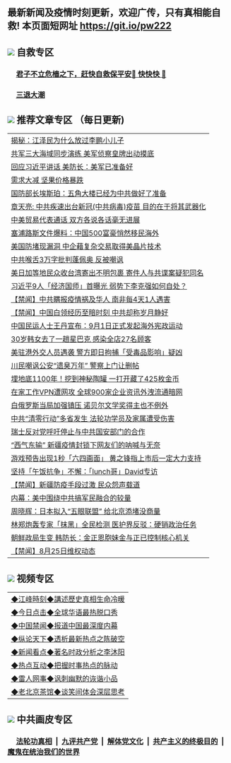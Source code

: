 ## 最新新闻及疫情时刻更新，欢迎广传，只有真相能自救! 本页面短网址 https://git.io/pw222



## <img src="https://img.icons8.com/cute-clipart/2x/circled-right.png">  自救专区

 ### &nbsp;&nbsp;&nbsp;&nbsp; [君子不立危樯之下，赶快自救保平安🍎 快快快 📩](https://github.com/pwgy/td/blob/master/README.md)
 
 ### &nbsp;&nbsp;&nbsp;&nbsp; [三退大潮](https://is.gd/fCPoKo) 
 
## <img src="https://img.icons8.com/cute-clipart/2x/circled-right.png"> 推荐文章专区 （每日更新)

<Table>

<tr><td colspan="2" align="left"><a href="https://aaaaaaaa.xhuyd.press/?name=c1216517&key=encdeuyadochlaxz&from=pw2">揭秘：江泽民为什么放过李鹏小儿子</a></td></tr>
<tr><td colspan="2" align="left"><a href="https://aaaaaaaa.xhuyd.press/?name=c1216492&key=encdeuyadochlaxz&from=pw2">共军三大海域同步演练 美军侦察皇牌出动摸底</a></td></tr>
<tr><td colspan="2" align="left"><a href="https://aaaaaaaa.xhuyd.press/?name=c1216425&key=encdeuyadochlaxz&from=pw2">回应习近平讲话 美防长：美军已准备好</a></td></tr>
<tr><td colspan="2" align="left"><a href="https://aaaaaaaa.xhuyd.press/?name=c1216488&key=encdeuyadochlaxz&from=pw2">需求大减 坚果价格暴跌</a></td></tr>
<tr><td colspan="2" align="left"><a href="https://aaaaaaaa.xhuyd.press/?name=c1216442&key=encdeuyadochlaxz&from=pw2">国防部长埃斯珀：五角大楼已经为中共做好了准备</a></td></tr>
<tr><td colspan="2" align="left"><a href="https://aaaaaaaa.xhuyd.press/?name=c1216503&key=encdeuyadochlaxz&from=pw2">章天亮: 中共疾速出台新冠(中共病毒)疫苗 目的在于将其武器化</a></td></tr>
<tr><td colspan="2" align="left"><a href="https://aaaaaaaa.xhuyd.press/?name=c1216422&key=encdeuyadochlaxz&from=pw2">中美贸易代表通话 双方各说各话毫无进展</a></td></tr>
<tr><td colspan="2" align="left"><a href="https://aaaaaaaa.xhuyd.press/?name=c1216440&key=encdeuyadochlaxz&from=pw2">塞浦路斯文件爆料：中国500富豪悄然移民海外</a></td></tr>
<tr><td colspan="2" align="left"><a href="https://aaaaaaaa.xhuyd.press/?name=c1216489&key=encdeuyadochlaxz&from=pw2">美国防堵现漏洞 中企藉复杂交易取得美晶片技术</a></td></tr>
<tr><td colspan="2" align="left"><a href="https://aaaaaaaa.xhuyd.press/?name=c1216516&key=encdeuyadochlaxz&from=pw2">中共喉舌3万字批判蓬佩奥 反被嘲讽</a></td></tr>
<tr><td colspan="2" align="left"><a href="https://aaaaaaaa.xhuyd.press/?name=c1216491&key=encdeuyadochlaxz&from=pw2">美日加等地民众收台湾寄出不明包裹 寄件人与共谍案疑犯同名</a></td></tr>
<tr><td colspan="2" align="left"><a href="https://aaaaaaaa.xhuyd.press/?name=c1216439&key=encdeuyadochlaxz&from=pw2">习近平9人「经济国师」首曝光 弱势下李克强如何自处？</a></td></tr>
<tr><td colspan="2" align="left"><a href="https://aaaaaaaa.xhuyd.press/?name=c1216512&key=encdeuyadochlaxz&from=pw2">【禁闻】中共瞒报疫情祸及华人 南非每4天1人遇害</a></td></tr>
<tr><td colspan="2" align="left"><a href="https://aaaaaaaa.xhuyd.press/?name=c1216447&key=encdeuyadochlaxz&from=pw2">【禁闻】中国白领经历至暗时刻 中共却称岁月静好</a></td></tr>
<tr><td colspan="2" align="left"><a href="https://aaaaaaaa.xhuyd.press/?name=c1216475&key=encdeuyadochlaxz&from=pw2">中国民运人士王丹宣布：9月1日正式发起海外宪政运动</a></td></tr>
<tr><td colspan="2" align="left"><a href="https://aaaaaaaa.xhuyd.press/?name=c1216461&key=encdeuyadochlaxz&from=pw2">30岁韩女去了一趟星巴克 感染全店27名顾客</a></td></tr>
<tr><td colspan="2" align="left"><a href="https://aaaaaaaa.xhuyd.press/?name=c1216490&key=encdeuyadochlaxz&from=pw2">美驻港外交人员遇袭 警方即日拘捕「受毒品影响」疑凶</a></td></tr>
<tr><td colspan="2" align="left"><a href="https://aaaaaaaa.xhuyd.press/?name=c1216414&key=encdeuyadochlaxz&from=pw2">川民嘲讽公安“遗臭万年” 警察上门让删帖</a></td></tr>
<tr><td colspan="2" align="left"><a href="https://aaaaaaaa.xhuyd.press/?name=c1216483&key=encdeuyadochlaxz&from=pw2">埋地底1100年！挖到神秘陶罐 一打开藏了425枚金币</a></td></tr>
<tr><td colspan="2" align="left"><a href="https://aaaaaaaa.xhuyd.press/?name=c1216502&key=encdeuyadochlaxz&from=pw2">在家工作VPN遭网攻 全球900家企业资讯外洩流通暗网</a></td></tr>
<tr><td colspan="2" align="left"><a href="https://aaaaaaaa.xhuyd.press/?name=c1216443&key=encdeuyadochlaxz&from=pw2">白俄罗斯当局加强镇压 诺贝尔文学奖得主也不例外</a></td></tr>
<tr><td colspan="2" align="left"><a href="https://aaaaaaaa.xhuyd.press/?name=c1216466&key=encdeuyadochlaxz&from=pw2">中共“清零行动”多省发生 法轮功学员及家属遭受伤害</a></td></tr>
<tr><td colspan="2" align="left"><a href="https://aaaaaaaa.xhuyd.press/?name=c1216441&key=encdeuyadochlaxz&from=pw2">瑞士反对党呼吁停止与中共国安部门的合作</a></td></tr>
<tr><td colspan="2" align="left"><a href="https://aaaaaaaa.xhuyd.press/?name=c1216500&key=encdeuyadochlaxz&from=pw2">“西气东输” 新疆疫情封锁下网友们的呐喊与无奈</a></td></tr>
<tr><td colspan="2" align="left"><a href="https://aaaaaaaa.xhuyd.press/?name=c1216431&key=encdeuyadochlaxz&from=pw2">游戏预告出现1秒「六四画面」 黄之锋指上市后一定大力支持</a></td></tr>
<tr><td colspan="2" align="left"><a href="https://aaaaaaaa.xhuyd.press/?name=c1216498&key=encdeuyadochlaxz&from=pw2">坚持「午饭抗争」不懈：「lunch哥」David专访</a></td></tr>
<tr><td colspan="2" align="left"><a href="https://aaaaaaaa.xhuyd.press/?name=c1216513&key=encdeuyadochlaxz&from=pw2">【禁闻】新疆防疫手段过激 民众怨声载道</a></td></tr>
<tr><td colspan="2" align="left"><a href="https://aaaaaaaa.xhuyd.press/?name=c1216514&key=encdeuyadochlaxz&from=pw2">内幕：美中围绕中共搞军民融合的较量</a></td></tr>
<tr><td colspan="2" align="left"><a href="https://aaaaaaaa.xhuyd.press/?name=c1216435&key=encdeuyadochlaxz&from=pw2">周晓辉：日本拟入“五眼联盟” 给北京添堵没商量</a></td></tr>
<tr><td colspan="2" align="left"><a href="https://aaaaaaaa.xhuyd.press/?name=c1216487&key=encdeuyadochlaxz&from=pw2">林郑炮轰专家「抹黑」全民检测 医护界反驳：硬销政治任务</a></td></tr>
<tr><td colspan="2" align="left"><a href="https://aaaaaaaa.xhuyd.press/?name=c1216478&key=encdeuyadochlaxz&from=pw2">朝鲜政局生变 韩防长：金正恩胞妹金与正已控制核心机关</a></td></tr>
<tr><td colspan="2" align="left"><a href="https://aaaaaaaa.xhuyd.press/?name=c1216511&key=encdeuyadochlaxz&from=pw2">【禁闻】8月25日维权动态</a></td></tr>


</Table>

## <img src="https://img.icons8.com/cute-clipart/2x/circled-right.png"> 视频专区
 
 <Table>
   <tr>
   <td colspan="2" align=left> 
<a href="https://kmyaoayewvhx.xhyte.press/oo.aspx?name=c922850&key=wybpblbewupvzpbn&from=pw2&tag=9877">◆江峰時刻◆講述歷史真相生命冷暖</a><br/>
    </td>
  </tr>
   <tr>
   <td colspan="2" align=left> 
<a href="https://kmyaoayewvhx.xhyte.press/oo.aspx?name=c816850&key=wybpblbewupvzpbn&from=pw2&tag=9877">◆今日点击◆全球华语最热脱口秀</a><br/>
    </td>
  </tr>
  <tr>
  <td colspan="2" align=left>
<a href="https://kmyaoayewvhx.xhyte.press/oo.aspx?name=c816860&key=wybpblbewupvzpbn&from=pw2&tag=99733110">◆中国禁闻◆报道中国最深度内幕</a><br/>
   </tr>
  <tr>
     <td colspan="2" align=left>
<a href="https://kmyaoayewvhx.xhyte.press/oo.aspx?name=c816855&key=wybpblbewupvzpbn&from=pw2&tag=997110">◆纵论天下◆透析最新热点之陈破空</a><br/>
   </tr>
   <tr>
      <td colspan="2" align=left>
<a href="https://kmyaoayewv4hx.xhyte.press/oo.aspx?name=c838308&key=wybpblbewupvzpbn&from=pw2&tag=9973110">◆新闻看点◆著名时政分析之李沐阳</a><br/>
   </tr>
   <tr>
     <td colspan="2" align=left>
<a href="https://kmy4aoayewvhx.xhyte.press/oo.aspx?name=c816852&key=wybpblbewupvzpbn&from=pw2&tag=9733110">◆热点互动◆把握时事热点的脉动</a><br/>
   </tr>
   <tr>
      <td colspan="2" align=left>
<a href="https://kmyaoaye4wvhx.xhyte.press/oo.aspx?name=c816694&key=wybpblbewupvzpbn&from=pw2&tag=93310">◆雷人网事◆讽刺幽默的诙谐小品</a><br/>
   </tr>
   <tr>
    <td colspan="2" align=left>
<a href="https://kmyao4ayewvhx.xhyte.press/oo.aspx?name=c816650&key=wybpblbewupvzpbn&from=pw2&tag=9973110">◆老北京茶馆◆谈笑间体会深层思考</a><br/>
   </tr>
</Table>
 
## <img src="https://img.icons8.com/cute-clipart/2x/circled-right.png"> 中共画皮专区


 ### &nbsp;&nbsp;&nbsp;&nbsp; [法轮功真相](https://github.com/begood0513/basic/blob/master/README.md) &nbsp;|&nbsp; [九评共产党](https://github.com/begood0513/9ping.md/blob/master/README.md) &nbsp;|&nbsp; [解体党文化](https://github.com/begood0513/jtdwh.md/blob/master/README.md)   &nbsp;|&nbsp; [共产主义的终极目的](https://github.com/begood0513/gczydzjmd.md/blob/master/README.md) &nbsp;|&nbsp; [魔鬼在统治我们的世界](https://github.com/begood0513/gczydzjmd.md/blob/master/README.md) 

